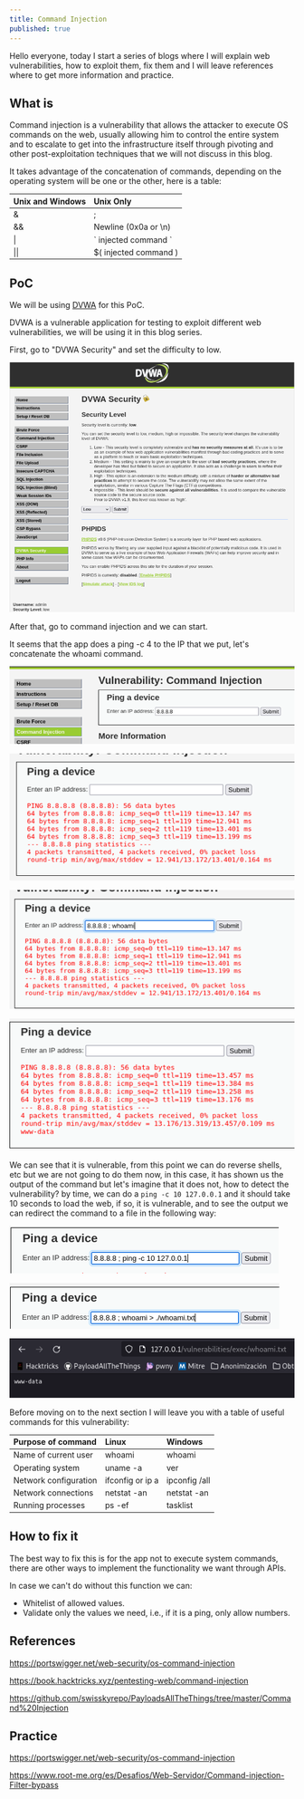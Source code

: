 ```yaml
---
title: Command Injection
published: true
---
```


Hello everyone, today I start a series of blogs where I will explain web vulnerabilities, how to exploit them, fix them and I will leave references where to get more information and practice.

## [](#header-2)What is

Command injection is a vulnerability that allows the attacker to execute OS commands on the web, usually allowing him to control the entire system and to escalate to get into the infrastructure itself through pivoting and other post-exploitation techniques that we will not discuss in this blog.

It takes advantage of the concatenation of commands, depending on the operating system will be one or the other, here is a table:

| Unix and Windows | Unix Only              |
|:-----------------|:-----------------------|
| &                | ;                      |
| &&               | Newline (0x0a or \n)   |
| \|               | \` injected command \` |
| \|\|             | $( injected command )  |

## [](#header-2)PoC

We will be using [DVWA](https://github.com/digininja/DVWA) for this PoC.

DVWA is a vulnerable application for testing to exploit different web vulnerabilities, we will be using it in this blog series.

First, go to "DVWA Security" and set the difficulty to low.

![](https://raw.githubusercontent.com/M4luk0/m4luk0.github.io/master/images/Command_Injection/1.png)

After that, go to command injection and we can start.

It seems that the app does a ping -c 4 to the IP that we put, let's concatenate the whoami command.

![](https://raw.githubusercontent.com/M4luk0/m4luk0.github.io/master/images/Command_Injection/2.png)

![](https://raw.githubusercontent.com/M4luk0/m4luk0.github.io/master/images/Command_Injection/3.png)

![](https://raw.githubusercontent.com/M4luk0/m4luk0.github.io/master/images/Command_Injection/4.png)

![](https://raw.githubusercontent.com/M4luk0/m4luk0.github.io/master/images/Command_Injection/5.png)

We can see that it is vulnerable, from this point we can do reverse shells, etc but we are not going to do them now, in this case, it has shown us the output of the command but let's imagine that it does not, how to detect the vulnerability? by time, we can do a `ping -c 10 127.0.0.1` and it should take 10 seconds to load the web, if so, it is vulnerable, and to see the output we can redirect the command to a file in the following way:

![](https://raw.githubusercontent.com/M4luk0/m4luk0.github.io/master/images/Command_Injection/6.png)

![](https://raw.githubusercontent.com/M4luk0/m4luk0.github.io/master/images/Command_Injection/7.png)

![](https://raw.githubusercontent.com/M4luk0/m4luk0.github.io/master/images/Command_Injection/8.png)

Before moving on to the next section I will leave you with a table of useful commands for this vulnerability:

| Purpose of command    | Linux            | Windows       |
|:----------------------|:-----------------|:--------------|
| Name of current user  | whoami           | whoami        |
| Operating system      | uname -a         | ver           |
| Network configuration | ifconfig or ip a | ipconfig /all |
| Network connections   | netstat -an      | netstat -an   |
| Running processes     | ps -ef           | tasklist      |

## [](#header-2)How to fix it

The best way to fix this is for the app not to execute system commands, there are other ways to implement the functionality we want through APIs.

In case we can't do without this function we can:
* Whitelist of allowed values.
* Validate only the values we need, i.e., if it is a ping, only allow numbers.

## [](#header-2)References

https://portswigger.net/web-security/os-command-injection

https://book.hacktricks.xyz/pentesting-web/command-injection

https://github.com/swisskyrepo/PayloadsAllTheThings/tree/master/Command%20Injection

## [](#header-2)Practice

https://portswigger.net/web-security/os-command-injection

https://www.root-me.org/es/Desafios/Web-Servidor/Command-injection-Filter-bypass
